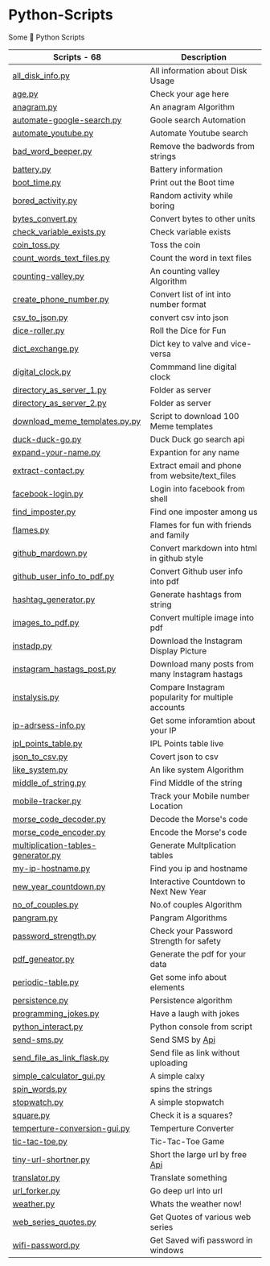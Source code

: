 # Python-Scripts

Some 🐍 Python Scripts

| **Scripts - 68** | **Description** |
|--------------|----------------------|
| [all_disk_info.py](https://github.com/yogeshwaran01/Python-Scripts/blob/master/Scripts/all_disk_info.py) | All information about Disk Usage |
| [age.py](https://github.com/yogeshwaran01/Python-Scripts/blob/master/Scripts/age.py) | Check your age here |
| [anagram.py](https://github.com/yogeshwaran01/Python-Scripts/blob/master/Scripts/anagram.py) | An anagram Algorithm |
| [automate-google-search.py](https://github.com/yogeshwaran01/Python-Scripts/blob/master/Scripts/automate-google-search.py) | Goole search Automation |
| [automate_youtube.py](https://github.com/yogeshwaran01/Python-Scripts/blob/master/Scripts/automate_youtube.py) | Automate Youtube search |
| [bad_word_beeper.py](https://github.com/yogeshwaran01/Python-Scripts/blob/master/Scripts/bad_word_beeper.py) | Remove the badwords from strings |
| [battery.py](https://github.com/yogeshwaran01/Python-Scripts/blob/master/Scripts/battery.py) | Battery information |
| [boot_time.py](https://github.com/yogeshwaran01/Python-Scripts/blob/master/Scripts/boot_time.py) | Print out the Boot time |
| [bored_activity.py](https://github.com/yogeshwaran01/Python-Scripts/blob/master/Scripts/bored_activity.py) | Random activity while boring |
| [bytes_convert.py](https://github.com/yogeshwaran01/Python-Scripts/blob/master/Scripts/bytes_convert.py) | Convert bytes to other units |
| [check_variable_exists.py](https://github.com/yogeshwaran01/Python-Scripts/blob/master/Scripts/check_variable_exists.py.py) | Check variable exists |
| [coin_toss.py](https://github.com/yogeshwaran01/Python-Scripts/blob/master/Scripts/coin_toss.py) | Toss the coin |
| [count_words_text_files.py](https://github.com/yogeshwaran01/Python-Scripts/blob/master/Scripts/count_words_text_files.py) | Count the word in text files |
| [counting-valley.py](https://github.com/yogeshwaran01/Python-Scripts/blob/master/Scripts/counting-valley.py) | An counting  valley Algorithm |
| [create_phone_number.py](https://github.com/yogeshwaran01/Python-Scripts/blob/master/Scripts/create_phone_number.py) | Convert list of int into number format |
| [csv_to_json.py](https://github.com/yogeshwaran01/Python-Scripts/blob/master/Scripts/csv_to_json.py) | convert csv into json |
| [dice-roller.py](https://github.com/yogeshwaran01/Python-Scripts/blob/master/Scripts/dice-roller.py) | Roll the Dice for Fun |
| [dict_exchange.py](https://github.com/yogeshwaran01/Python-Scripts/blob/master/Scripts/dict_exchange.py) | Dict key to valve and vice-versa |
| [digital_clock.py](https://github.com/yogeshwaran01/Python-Scripts/blob/master/Scripts/digital_clock.py) | Commmand line digital clock |
| [directory_as_server_1.py](https://github.com/yogeshwaran01/Python-Scripts/blob/master/Scripts/directory_as_server_1.py) | Folder as server |
| [directory_as_server_2.py](https://github.com/yogeshwaran01/Python-Scripts/blob/master/Scripts/directory_as_server_2.py) | Folder as server |
| [download_meme_templates.py.py](https://github.com/yogeshwaran01/Python-Scripts/blob/master/Scripts/download_meme_templates.py) | Script to download 100 Meme templates |
| [duck-duck-go.py](https://github.com/yogeshwaran01/Python-Scripts/blob/master/Scripts/duck-duck-go.py) | Duck Duck go search api |
| [expand-your-name.py](https://github.com/yogeshwaran01/Python-Scripts/blob/master/Scripts/expand-your-name.py) | Expantion for any name |
| [extract-contact.py](https://github.com/yogeshwaran01/Python-Scripts/blob/master/Scripts/extract-contact.py) | Extract email and phone from website/text_files |
| [facebook-login.py](https://github.com/yogeshwaran01/Python-Scripts/blob/master/Scripts/facebook-login.py) | Login into facebook from shell |
| [find_imposter.py](https://github.com/yogeshwaran01/Python-Scripts/blob/master/Scripts/find_imposter.py) | Find one imposter among us |
| [flames.py](https://github.com/yogeshwaran01/Python-Scripts/blob/master/Scripts/flames.py) | Flames for fun with friends and family |
| [github_mardown.py](https://github.com/yogeshwaran01/Python-Scripts/blob/master/Scripts/github_mardown.py.py) | Convert markdown into html in github style  |
| [github_user_info_to_pdf.py](https://github.com/yogeshwaran01/Python-Scripts/blob/master/Scripts/github_user_info_to_pdf.py) | Convert Github user info into pdf   |
| [hashtag_generator.py](https://github.com/yogeshwaran01/Python-Scripts/blob/master/Scripts/hashtag_generator.py) | Generate hashtags from string |
| [images_to_pdf.py](https://github.com/yogeshwaran01/Python-Scripts/blob/master/Scripts/images_to_pdf.py) | Convert multiple image into pdf |
| [instadp.py](https://github.com/yogeshwaran01/Python-Scripts/blob/master/Scripts/instadp.py) | Download the Instagram Display Picture |
| [instagram_hastags_post.py](https://github.com/yogeshwaran01/Python-Scripts/blob/master/Scripts/instagram_hastags_post.py) | Download many posts from many Instagram hastags |
| [instalysis.py](https://github.com/yogeshwaran01/Python-Scripts/blob/master/Scripts/instalysis.py) | Compare Instagram popularity for multiple accounts |
| [ip-adrsess-info.py](https://github.com/yogeshwaran01/Python-Scripts/blob/master/Scripts/ip-adrsess-info.py) | Get some inforamtion about your IP |
| [ipl_points_table.py](https://github.com/yogeshwaran01/Python-Scripts/blob/master/Scripts/ipl_points_table.py) | IPL Points table live |
| [json_to_csv.py](https://github.com/yogeshwaran01/Python-Scripts/blob/master/Scripts/json_to_csv.py) | Covert json to csv |
| [like_system.py](https://github.com/yogeshwaran01/Python-Scripts/blob/master/Scripts/like_system.py) | An like system Algorithm |
| [middle_of_string.py](https://github.com/yogeshwaran01/Python-Scripts/blob/master/Scripts/middle_of_string.py) | Find Middle of the string |
| [mobile-tracker.py](https://github.com/yogeshwaran01/Python-Scripts/blob/master/Scripts/mobile-tracker.py) | Track your Mobile number Location |
| [morse_code_decoder.py](https://github.com/yogeshwaran01/Python-Scripts/blob/master/Scripts/morse_code_decoder.py) | Decode the Morse's code |
| [morse_code_encoder.py](https://github.com/yogeshwaran01/Python-Scripts/blob/master/Scripts/morse_code_encoder.py) | Encode the Morse's code |
| [multiplication-tables-generator.py](https://github.com/yogeshwaran01/Python-Scripts/blob/master/Scripts/multiplication-tables-generator.py) | Generate Multplication tables |
| [my-ip-hostname.py](https://github.com/yogeshwaran01/Python-Scripts/blob/master/Scripts/my-ip-hostname.py) | Find you ip and hostname |
| [new_year_countdown.py](https://github.com/yogeshwaran01/Python-Scripts/blob/master/Scripts/new_year_countdown.py) | Interactive Countdown to Next New Year |
| [no_of_couples.py](https://github.com/yogeshwaran01/Python-Scripts/blob/master/Scripts/no_of_couples.py) | No.of couples Algorithm |
| [pangram.py](https://github.com/yogeshwaran01/Python-Scripts/blob/master/Scripts/pangram.py) | Pangram Algorithms |
| [password_strength.py](https://github.com/yogeshwaran01/Python-Scripts/blob/master/Scripts/password_strength.py) | Check your Password Strength for safety |
| [pdf_geneator.py](https://github.com/yogeshwaran01/Python-Scripts/blob/master/Scripts/pdf_geneator.py) | Generate the pdf for your data |
| [periodic-table.py](https://github.com/yogeshwaran01/Python-Scripts/blob/master/Scripts/periodic-table.py) | Get some info about elements |
| [persistence.py](https://github.com/yogeshwaran01/Python-Scripts/blob/master/Scripts/persistence.py) | Persistence algorithm |
| [programming_jokes.py](https://github.com/yogeshwaran01/Python-Scripts/blob/master/Scripts/programming_jokes.py) | Have a laugh with jokes |
| [python_interact.py](https://github.com/yogeshwaran01/Python-Scripts/blob/master/Scripts/python_interact.py) | Python console from script |
| [send-sms.py](https://github.com/yogeshwaran01/Python-Scripts/blob/master/Scripts/send-sms.py) | Send SMS by [Api](http://textbelt.com/text) |
| [send_file_as_link_flask.py](https://github.com/yogeshwaran01/Python-Scripts/blob/master/Scripts/send_file_as_link_flask.py) | Send file as link without uploading |
| [simple_calculator_gui.py](https://github.com/yogeshwaran01/Python-Scripts/blob/master/Scripts/simple_calculator_gui.py) | A simple calxy |
| [spin_words.py](https://github.com/yogeshwaran01/Python-Scripts/blob/master/Scripts/spin_words.py) | spins the strings |
| [stopwatch.py](https://github.com/yogeshwaran01/Python-Scripts/blob/master/Scripts/stopwatch.py) | A simple stopwatch |
| [square.py](https://github.com/yogeshwaran01/Python-Scripts/blob/master/Scripts/square.py) | Check it is a squares? |
| [temperture-conversion-gui.py](https://github.com/yogeshwaran01/Python-Scripts/blob/master/Scripts/temperture-conversion-gui.py) | Temperture Converter |
| [tic-tac-toe.py](https://github.com/yogeshwaran01/Python-Scripts/blob/master/Scripts/tic-tac-toe.py) | Tic-Tac-Toe Game |
| [tiny-url-shortner.py](https://github.com/yogeshwaran01/Python-Scripts/blob/master/Scripts/tiny-url-shortner.py) | Short the large url by free [Api](https://tinyurl.com/api-create.php)|
| [translator.py](https://github.com/yogeshwaran01/Python-Scripts/blob/master/Scripts/translator.py) | Translate something |
| [url_forker.py](https://github.com/yogeshwaran01/Python-Scripts/blob/master/Scripts/url_forker.py) | Go deep url into url |
| [weather.py](https://github.com/yogeshwaran01/Python-Scripts/blob/master/Scripts/weather.py) | Whats the weather now! |
| [web_series_quotes.py](https://github.com/yogeshwaran01/Python-Scripts/blob/master/Scripts/web_series_quotes.py) | Get Quotes of various web series |
| [wifi-password.py](https://github.com/yogeshwaran01/Python-Scripts/blob/master/Scripts/wifi-password.py) | Get Saved wifi password in windows |
